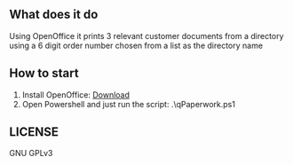 ## What does it do

Using OpenOffice it prints 3 relevant customer documents from a directory using a 6 digit order number chosen from a list as the directory name

## How to start

1) Install OpenOffice: <a href="https://www.openoffice.org/download/">Download</a><br>
2) Open Powershell and just run the script: .\qPaperwork.ps1

## LICENSE

GNU GPLv3